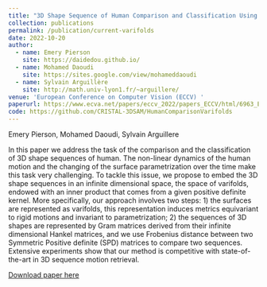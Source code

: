 ```yaml
---
title: "3D Shape Sequence of Human Comparison and Classification Using Current and Varifolds"
collection: publications
permalink: /publication/current-varifolds
date: 2022-10-20
author: 
  - name: Emery Pierson
    site: https://daidedou.github.io/
  - name: Mohamed Daoudi
    site: https://sites.google.com/view/mohameddaoudi
  - name: Sylvain Arguillère 
    site: http://math.univ-lyon1.fr/~arguillere/
venue: 'European Conference on Computer Vision (ECCV) '
paperurl: https://www.ecva.net/papers/eccv_2022/papers_ECCV/html/6963_ECCV_2022_paper.php
code: https://github.com/CRISTAL-3DSAM/HumanComparisonVarifolds
---
```

Emery Pierson, Mohamed Daoudi, Sylvain Arguillere

In this paper we address the task of the comparison and the classification of 3D shape sequences of human. The non-linear dynamics of the human motion and the changing of the surface parametrization over the time make this task very challenging. To tackle this issue, we propose to embed the 3D shape sequences in an infinite dimensional space, the space of varifolds, endowed with an inner product that comes from a given positive definite kernel. More specifically, our approach involves two steps: 1) the surfaces are represented as varifolds, this representation induces metrics equivariant to rigid motions and invariant to parametrization; 2) the sequences of 3D shapes are represented by Gram matrices derived from their infinite dimensional Hankel matrices, and we use Frobenius distance between two Symmetric Positive definite (SPD) matrices to compare two sequences. Extensive experiments show that our method is competitive with state-of-the-art in 3D sequence motion retrieval.

[Download paper here](https://www.ecva.net/papers/eccv_2022/papers_ECCV/html/6963_ECCV_2022_paper.php)
